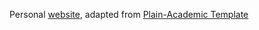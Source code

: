 Personal [website](https://henoriega.github.io), adapted from [Plain-Academic Template](https://github.com/mavroudisv/plain-academic)

